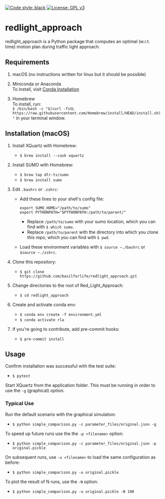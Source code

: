 [![Code style: black](https://img.shields.io/badge/code%20style-black-000000.svg)](https://github.com/psf/black)
[![License: GPL v3](https://img.shields.io/badge/License-AGPLv3-blue.svg)](https://www.gnu.org/licenses/gpl-3.0)

# redlight_approach


redlight_approach is a Python package that computes an optimal (w.r.t. time) motion plan during traffic light approach.



## Requirements

1. macOS (no instructions written for linux but it should be possible)

2. Miniconda or Anaconda\
To install, visit
[Conda Installation](https://conda.io/projects/conda/en/latest/user-guide/install/macos.html)

3. Homebrew\
To install, run:\
`$ /bin/bash -c "$(curl -fsSL https://raw.githubusercontent.com/Homebrew/install/HEAD/install.sh)"`
in your terminal window.



## Installation (macOS)

1. Install XQuartz with Homebrew:
   * `$ brew install --cask xquartz`

2. Install SUMO with Homebrew:
   * `$ brew tap dlr-ts/sumo`
   * `$ brew install sumo`

3. Edit `.bashrc` or `.zshrc`:
   * Add these lines to your shell's config file:
     ```
     export SUMO_HOME="/path/to/sumo"
     export PYTHONPATH="$PYTHONPATH:/path/to/parent/"
     ```
        * Replace `/path/to/sumo` with your sumo location, which you can find with `$ which sumo`.
        * Replace `/path/to/parent` with the directory into which you clone this repo, which you can find with `$ pwd`.

   * Load these environment variables with
     `$ source ~./bashrc` or `$source ~./zshrc`.

4. Clone this repository:
   * `$ git clone https://github.com/basilforlife/redlight_approach.git`

5. Change directories to the root of Red_Light_Approach:
   * `$ cd redlight_approach`

6. Create and activate conda env:
   * `$ conda env create -f environment.yml`
   * `$ conda activate rla`

7. If you're going to contribute, add pre-commit hooks:
   * `$ pre-commit install`



## Usage

Confirm installation was successful with the test suite:
   * `$ pytest`

Start XQuartz from the application folder. This must be running in order to use the `-g` (graphical) option.

### Typical Use

Run the default scenario with the graphical simulation:
   * `$ python simple_comparison.py -c parameter_files/original.json -g`

To speed up future runs use the the `-p <filename>` option:
   * `$ python simple_comparison.py -c parameter_files/original.json -p original.pickle`

On subsequent runs, use `-u <filename>` to load the same configuration as before:
   * `$ python simple_comparison.py -u original.pickle`

To plot the result of N runs, use the `-N` option:
   * `$ python simple_comparison.py -u original.pickle -N 100`

